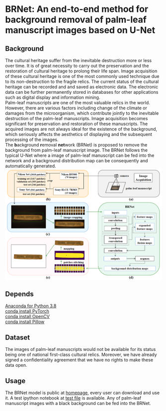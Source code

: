 # BRNet: An end-to-end method for background removal of palm-leaf manuscript images based on U-Net
## Background
The cultural heritage suffer from the inevitable destruction more or less over time. It is of great necessity to carry out the preservation and the restoration of cultural heritage to prolong their life span. Image acquisition of these cultural heritage is one of the most commonly used technique due to its non-destruction to the fragile relics. The current status of the cultural heritage can be recorded and and saved as electronic data. The electronic data can be further permanently stored in databases for other applications such as digital display and information mining.  
Palm-leaf manuscripts are one of the most valuable relics in the world. However, there are various factors including change of the climate or damages from the microorganism, which contribute jointly to the inevitable destruction of the palm-leaf manuscripts. Image acquisition becomes significant for preservation and restoration of these manuscripts. The acquired images are not always ideal for the existence of the background, which seriously affects the aesthetics of displaying and the subsequent processing of the images.  
The **b**ackground **r**emoval **net**work (BRNet) is proposed to remove the background from palm-leaf manuscript image. The BRNet follows the typical U-Net where a image of palm-leaf manuscript can be fed into the network and a background distribution map can be consequently and automatically generated.
![overview](https://github.com/ruanyuezhe/BRNet/blob/main/overflow.png)
## Depends
[Anaconda for Python 3.8](https://www.python.org/)  
[conda install PyTorch](https://pytorch.org)  
[conda install OpenCV](https://opencv.org/)  
[conda install Pillow](https://pypi.org/project/Pillow/) 
## Dataset
The images of palm-leaf manuscripts would not be available for its status being one of national first-class cultural relics. Moreover, we have already signed a confidentiality agreement that we have no rights to make these data open.  
## Usage
The BRNet model is public at [homepage](https://github.com/ruanyuezhe/BRNet), every user can download and use it.
A test ipython notebook at [test file](https://github.com/ruanyuezhe/BRNet/blob/main/test.ipynb) is available.
Any of palm-leaf manuscript images with a black background can be fed into the BRNet.
